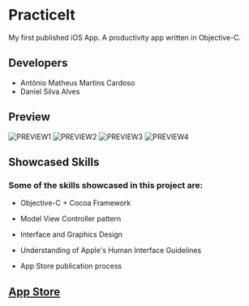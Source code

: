 # PracticeIt
My first published iOS App. A productivity app written in Objective-C.

## Developers
* Antônio Matheus Martins Cardoso
* Daniel Silva Alves

## Preview
![PREVIEW1](https://github.com/matheusmcardoso/PracticeIt/blob/master/media/00_createpractices.jpeg) ![PREVIEW2](https://github.com/matheusmcardoso/PracticeIt/blob/master/media/01_practices.jpeg)
![PREVIEW3](https://github.com/matheusmcardoso/PracticeIt/blob/master/media/02_createtasks.jpeg)
![PREVIEW4](https://github.com/matheusmcardoso/PracticeIt/blob/master/media/03_tasks.jpeg)


## Showcased Skills
### Some of the skills showcased in this project are:

* Objective-C + Cocoa Framework

* Model View Controller pattern

* Interface and Graphics Design

* Understanding of Apple's Human Interface Guidelines

* App Store publication process

## [App Store](https://itunes.apple.com/us/app/practiceit/id1118984457?mt=8)

